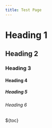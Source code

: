 ```yaml
---
title: Test Page
---
```


# Heading 1

## Heading 2

### Heading 3

#### Heading 4

##### Heading 5

###### Heading 6

${toc}
